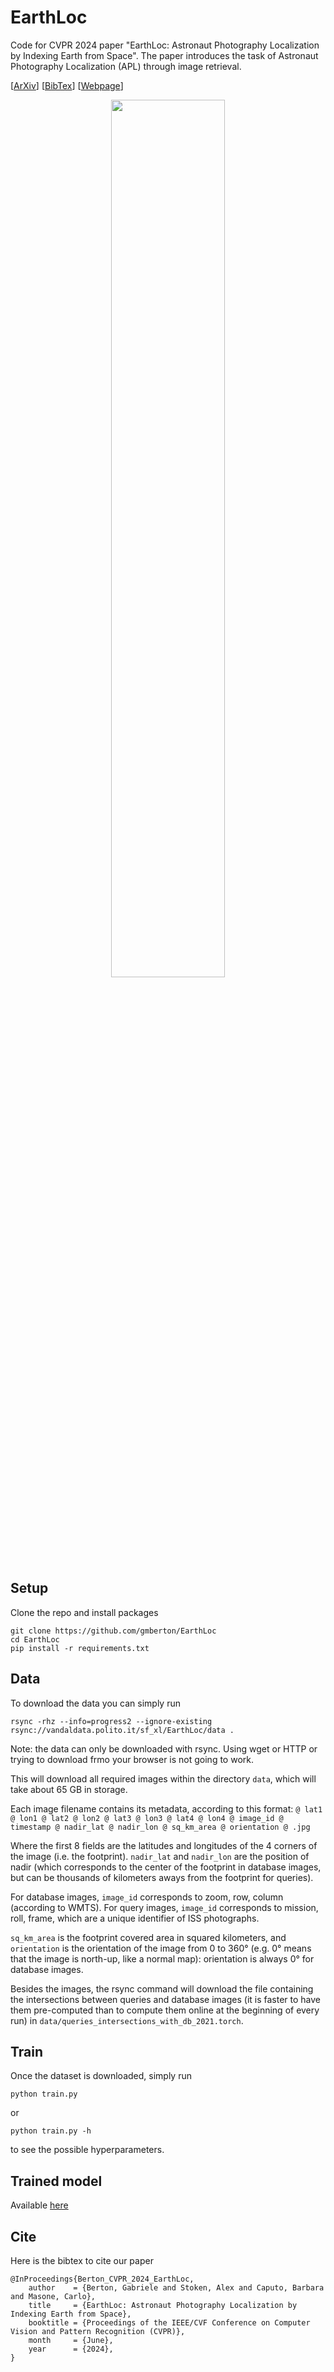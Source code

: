 # EarthLoc
Code for CVPR 2024 paper "EarthLoc: Astronaut Photography Localization by Indexing Earth from Space".
The paper introduces the task of Astronaut Photography Localization (APL) through image retrieval.

[[ArXiv](https://arxiv.org/abs/2403.06758)] [[BibTex](https://github.com/gmberton/EarthLoc?tab=readme-ov-file#cite)] [[Webpage](https://earthloc-and-earthmatch.github.io/)]

<p  align="center">
  <img src="https://github.com/EarthLoc-and-EarthMatch/EarthLoc-and-EarthMatch.github.io/blob/b0902f64ef548ee1e3e5d5fdbda3c99e7ef27146/static/images/task_animation_low_res.gif" width="60%"/>
</p>


## Setup
Clone the repo and install packages
```
git clone https://github.com/gmberton/EarthLoc
cd EarthLoc
pip install -r requirements.txt
```

## Data
To download the data you can simply run
```
rsync -rhz --info=progress2 --ignore-existing rsync://vandaldata.polito.it/sf_xl/EarthLoc/data .
```
Note: the data can only be downloaded with rsync. Using wget or HTTP or trying to download frmo your browser is not going to work.

This will download all required images within the directory `data`, which will take about 65 GB in storage.

Each image filename contains its metadata, according to this format:
`
@ lat1 @ lon1 @ lat2 @ lon2 @ lat3 @ lon3 @ lat4 @ lon4 @ image_id @ timestamp @ nadir_lat @ nadir_lon @ sq_km_area @ orientation @ .jpg
`

Where the first 8 fields are the latitudes and longitudes of the 4 corners of the image (i.e. the footprint). `nadir_lat` and `nadir_lon` are the position of nadir (which corresponds to the center of the footprint in database images, but can be thousands of kilometers aways from the footprint for queries).

For database images, `image_id` corresponds to zoom, row, column (according to WMTS).
For query images, `image_id` corresponds to mission, roll, frame, which are a unique identifier of ISS photographs.

`sq_km_area` is the footprint covered area in squared kilometers, and `orientation` is the orientation of the image from 0 to 360° (e.g. 0° means that the image is north-up, like a normal map): orientation is always 0° for database images.

Besides the images, the rsync command will download the file containing the intersections between queries and database images (it is faster to have them pre-computed than to compute them online at the beginning of every run) in `data/queries_intersections_with_db_2021.torch`.

## Train
Once the dataset is downloaded, simply run
```
python train.py
```
or
```
python train.py -h
```
to see the possible hyperparameters.


## Trained model

Available [here](https://drive.google.com/file/d/1NJUVZm6-JncHRR01pjj4QjWNYjcLbIzm/view?usp=drive_link)


## Cite
Here is the bibtex to cite our paper
```
@InProceedings{Berton_CVPR_2024_EarthLoc,
    author    = {Berton, Gabriele and Stoken, Alex and Caputo, Barbara and Masone, Carlo},
    title     = {EarthLoc: Astronaut Photography Localization by Indexing Earth from Space},
    booktitle = {Proceedings of the IEEE/CVF Conference on Computer Vision and Pattern Recognition (CVPR)},
    month     = {June},
    year      = {2024},
}
```
